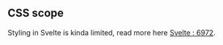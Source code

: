 ## CSS scope

Styling in Svelte is kinda limited, read more here [Svelte : 6972](https://github.com/sveltejs/svelte/issues/6972).
